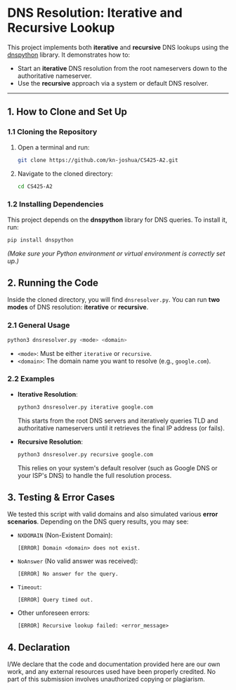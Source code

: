 # DNS Resolution: Iterative and Recursive Lookup

This project implements both **iterative** and **recursive** DNS lookups using the [dnspython](https://www.dnspython.org/) library. It demonstrates how to:
- Start an **iterative** DNS resolution from the root nameservers down to the authoritative nameserver.
- Use the **recursive** approach via a system or default DNS resolver.

---

## 1. How to Clone and Set Up

### 1.1 Cloning the Repository
1. Open a terminal and run:
   ```bash
   git clone https://github.com/kn-joshua/CS425-A2.git
   ```

2. Navigate to the cloned directory:
   ```bash
   cd CS425-A2
   ```

### 1.2 Installing Dependencies
This project depends on the **dnspython** library for DNS queries. To install it, run:

```bash
pip install dnspython
```

*(Make sure your Python environment or virtual environment is correctly set up.)*

## 2. Running the Code
Inside the cloned directory, you will find `dnsresolver.py`. You can run **two modes** of DNS resolution: **iterative** or **recursive**.

### 2.1 General Usage
```bash
python3 dnsresolver.py <mode> <domain>
```
* `<mode>`: Must be either `iterative` or `recursive`.
* `<domain>`: The domain name you want to resolve (e.g., `google.com`).

### 2.2 Examples
* **Iterative Resolution**:
  ```bash
  python3 dnsresolver.py iterative google.com
  ```
  This starts from the root DNS servers and iteratively queries TLD and authoritative nameservers until it retrieves the final IP address (or fails).

* **Recursive Resolution**:
  ```bash
  python3 dnsresolver.py recursive google.com
  ```
  This relies on your system's default resolver (such as Google DNS or your ISP's DNS) to handle the full resolution process.

## 3. Testing & Error Cases
We tested this script with valid domains and also simulated various **error scenarios**. Depending on the DNS query results, you may see:

* `NXDOMAIN` (Non-Existent Domain):
  ```text
  [ERROR] Domain <domain> does not exist.
  ```

* `NoAnswer` (No valid answer was received):
  ```text
  [ERROR] No answer for the query.
  ```

* `Timeout`:
  ```text
  [ERROR] Query timed out.
  ```

* Other unforeseen errors:
  ```text
  [ERROR] Recursive lookup failed: <error_message>
  ```

## 4. Declaration
I/We declare that the code and documentation provided here are our own work, and any external resources used have been properly credited. No part of this submission involves unauthorized copying or plagiarism.
